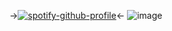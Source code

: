 ->[![spotify-github-profile](https://spotify-github-profile.kittinanx.com/api/view?uid=31vqun7ccl2bokwd3rjr7axfzvta&cover_image=true&theme=novatorem&show_offline=false&background_color=121212&interchange=false&bar_color=53b14f&bar_color_cover=false)](https://github.com/kittinan/spotify-github-profile)<-
![image](https://i.pinimg.com/originals/e8/c8/4f/e8c84f2c8e9c4d4e5ab160a5c1ccf7de.gif)












                                                                                                                                     










